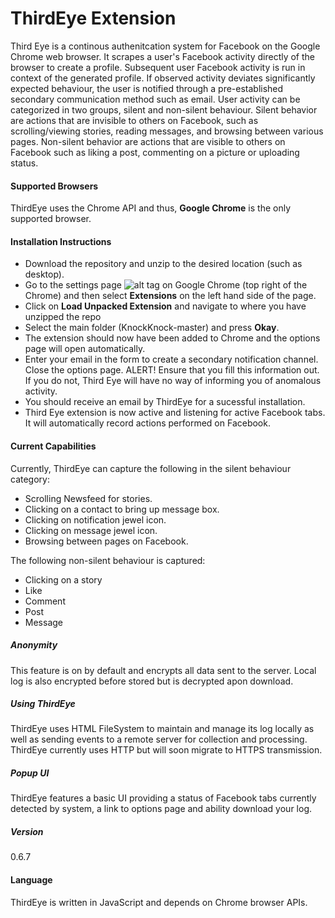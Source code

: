 # ThirdEye Extension

Third Eye is a continous authenitcation system for Facebook on the Google Chrome web browser. It scrapes a user's Facebook activity directly of the browser to create a profile. Subsequent user Facebook activity is run in context of the generated profile. If observed activity deviates significantly expected behaviour, the user is notified through a pre-established secondary communication method such as email.
User activity can be categorized in two groups, silent and non-silent behaviour. Silent behavior are actions that are invisible to others on Facebook, such as scrolling/viewing stories, reading messages, and browsing between various pages. Non-silent behavior are actions that are visible to others on Facebook such as liking a post, commenting on a picture or uploading status.


#### Supported Browsers
ThirdEye uses the Chrome API and thus, **Google Chrome** is the only supported browser.

#### Installation Instructions
- Download the repository and unzip to the desired location (such as desktop).
- Go to the settings page ![alt tag](https://github.com/arcaneiceman/KnockKnock/blob/master/ReadmeImages/unnamed.png) on Google Chrome (top right of the Chrome) and then select **Extensions** on the left hand side of the page.
- Click on **Load Unpacked Extension** and navigate to where you have unzipped the repo
- Select the main folder (KnockKnock-master) and press **Okay**.
- The extension should now have been added to Chrome and the options page will open automatically.
- Enter your email in the form to create a secondary notification channel. Close the options page.
ALERT! Ensure that you fill this information out. If you do not, Third Eye will have no way of informing you of anomalous activity.
- You should receive an email by ThirdEye for a sucessful installation.
- Third Eye extension is now active and listening for active Facebook tabs. It will automatically record actions performed on Facebook.

#### Current Capabilities 
Currently, ThirdEye can capture the following in the silent behaviour category:
- Scrolling Newsfeed for stories.
- Clicking on a contact to bring up message box.
- Clicking on notification jewel icon.
- Clicking on message jewel icon.
- Browsing between pages on Facebook.

The following non-silent behaviour is captured:
- Clicking on a story
- Like
- Comment
- Post
- Message



##### Anonymity
This feature is on by default and encrypts all data sent to the server. Local log is also encrypted before stored but is decrypted apon download.

<!-- ##### Further Development -->


##### Using ThirdEye
ThirdEye uses HTML FileSystem to maintain and manage its log locally as well as sending events to a remote server for collection and processing. ThirdEye currently uses HTTP but will soon migrate to HTTPS transmission.

<!--##### Log Example-->


##### Popup UI
ThirdEye features a basic UI providing a status of Facebook tabs currently detected by system, a link to options page and ability download your log.

<!--![alt tag](https://github.com/arcaneiceman/KnockKnock/blob/master/ReadmeImages/screenshot.png)-->


##### Version 
0.6.7

#### Language
ThirdEye is written  in JavaScript and depends on Chrome browser APIs.

